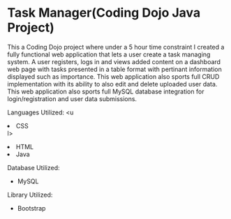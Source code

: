 # Task Manager(Coding Dojo Java Project)

This a Coding Dojo project where under a 5 hour time constraint I created a fully functional web application that lets a user create a task managing system.  A user registers, logs in and views added content on a dashboard web page with tasks presented in a table format with pertinant information displayed such as importance. This web application also sports full CRUD implementation with its ability to also edit and delete uploaded user data.  This web application also sports full MySQL database integration for login/registration and user data submissions. 

Languages Utilized:
<u  <li>CSS</li>
l>
  <li>HTML</li>
  <li>Java</li>
</ul>

Database Utilized:
<ul>
  <li>MySQL</li>
</ul>

Library Utilized:
<ul>
  <li>Bootstrap</li>
</ul>
